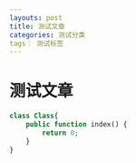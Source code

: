 ```yaml
---
layouts: post
title: 测试文章
categories: 测试分类
tags： 测试标签
---
```


# 测试文章

```php
class Class{
	public function index() {
		return 0;
	}
}
```